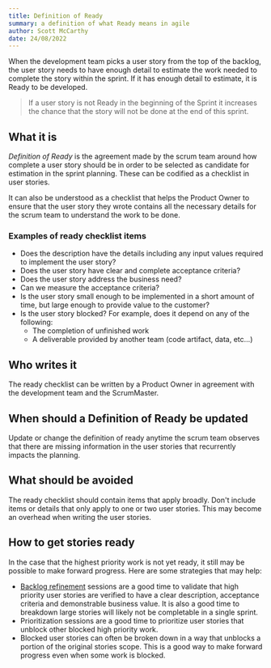 ```yaml
---
title: Definition of Ready
summary: a definition of what Ready means in agile
author: Scott McCarthy
date: 24/08/2022
---
```


When the development team picks a user story from the top of the backlog, the user story needs to have enough detail to estimate the work needed to complete the story within the sprint. If it has enough detail to estimate, it is Ready to be developed.

> If a user story is not Ready in the beginning of the Sprint it increases the chance that the story will not be done at the end of this sprint.

## What it is

_Definition of Ready_ is the agreement made by the scrum team around how complete a user story should be in order to be selected as candidate for estimation in the sprint planning. These can be codified as a checklist in user stories.

It can also be understood as a checklist that helps the Product Owner to ensure that the user story they wrote contains all the necessary details for the scrum team to understand the work to be done.

### Examples of ready checklist items

- Does the description have the details including any input values required to implement the user story?
- Does the user story have clear and complete acceptance criteria?
- Does the user story address the business need?
- Can we measure the acceptance criteria?
- Is the user story small enough to be implemented in a short amount of time, but large enough to provide value to the customer?
- Is the user story blocked? For example, does it depend on any of the following:
  - The completion of unfinished work
  - A deliverable provided by another team (code artifact, data, etc...)

## Who writes it

The ready checklist can be written by a Product Owner in agreement with the development team and the ScrumMaster.

## When should a Definition of Ready be updated

Update or change the definition of ready anytime the scrum team observes that there are missing information in the user stories that recurrently impacts the planning.

## What should be avoided

The ready checklist should contain items that apply broadly. Don't include items or details that only apply to one or two user stories. This may become an overhead when writing the user stories.

## How to get stories ready

In the case that the highest priority work is not yet ready, it still may be possible to make forward progress. Here are some strategies that may help:

- [Backlog refinement](../backlog-management.md#backlog-refinement) sessions are a good time to validate that high priority user stories are verified to have a clear description, acceptance criteria and demonstrable business value. It is also a good time to breakdown large stories will likely not be completable in a single sprint.
- Prioritization sessions are a good time to prioritize user stories that unblock other blocked high priority work.
- Blocked user stories can often be broken down in a way that unblocks a portion of the original stories scope. This is a good way to make forward progress even when some work is blocked.
